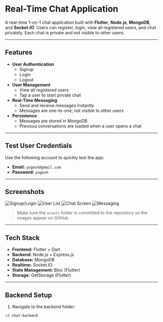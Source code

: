 # Real-Time Chat Application

A real-time 1-on-1 chat application built with **Flutter**, **Node.js**, **MongoDB**, and **Socket.IO**. Users can register, login, view all registered users, and chat privately. Each chat is private and not visible to other users.

---

## Features

- **User Authentication**
  - Signup
  - Login
  - Logout
- **User Management**
  - View all registered users
  - Tap a user to start private chat
- **Real-Time Messaging**
  - Send and receive messages instantly
  - Messages are one-to-one; not visible to other users
- **Persistence**
  - Messages are stored in MongoDB
  - Previous conversations are loaded when a user opens a chat

---

## Test User Credentials

Use the following account to quickly test the app:

- **Email:** `yogesh@gmail.com`  
- **Password:** `yogesh`

---

## Screenshots

![Signup/Login](assets/1.png)
![User List](assets/2.png)
![Chat Screen](assets/3.png)
![Messaging](assets/4.png)

> Make sure the `assets` folder is committed to the repository so the images appear on GitHub.

---

## Tech Stack

- **Frontend:** Flutter + Dart
- **Backend:** Node.js + Express.js
- **Database:** MongoDB
- **Realtime:** Socket.IO
- **State Management:** Bloc (Flutter)
- **Storage:** GetStorage (Flutter)

---

## Backend Setup

1. Navigate to the backend folder:

```bash
cd chat-backend

